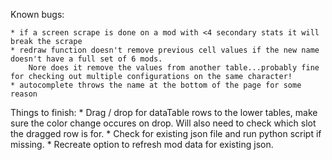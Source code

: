 Known bugs:

    * if a screen scrape is done on a mod with <4 secondary stats it will break the scrape
    * redraw function doesn't remove previous cell values if the new name doesn't have a full set of 6 mods.
        Nore does it remove the values from another table...probably fine for checking out multiple configurations on the same character!
    * autocomplete throws the name at the bottom of the page for some reason

Things to finish:
    * Drag / drop for dataTable rows to the lower tables, make sure the color change occures on drop. Will also need to check which slot the dragged row is for.
    * Check for existing json file and run python script if missing.
    * Recreate option to refresh mod data for existing json.
